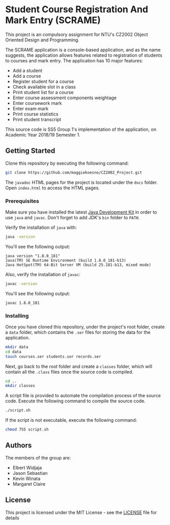 # Student Course Registration And Mark Entry (SCRAME)

This project is an compulsory assignment for NTU's CZ2002 Object Oriented Design and Programming.

The SCRAME application is a console-based application, and as the name suggests, the application allows features related to registration of students to courses and mark entry. The application has 10 major features:

* Add a student
* Add a course
* Register student for a course
* Check available slot in a class
* Print student list for a course
* Enter course assessment components weightage
* Enter coursework mark
* Enter exam mark
* Print course statistics
* Print student transcript

This source code is SS5 Group 1's implementation of the application, on Academic Year 2018/19 Semester 1.

## Getting Started

Clone this repository by executing the following command:

```bash
git clone https://github.com/maggiekoesno/CZ2002_Project.git
```

The `javadoc` HTML pages for the project is located under the `docs` folder. Open `index.html` to access the HTML pages.

### Prerequisites

Make sure you have installed the latest [Java Development Kit](https://www.oracle.com/technetwork/java/javase/downloads/jdk11-downloads-5066655.html) in order to use `java` and `javac`. Don't forget to add JDK's `bin` folder to `PATH`.

Verify the installation of `java` with:

```bash
java -version
```

You'll see the following output:

```
java version "1.8.0_181"
Java(TM) SE Runtime Environment (build 1.8.0_181-b13)
Java HotSpot(TM) 64-Bit Server VM (build 25.181-b13, mixed mode)
```

Also, verify the installation of `javac`:

```bash
javac -version
```

You'll see the following output:

```
javac 1.8.0_181
```

### Installing

Once you have cloned this repository, under the project's root folder, create a `data` folder, which contains the `.ser` files for storing the data for the application.

```bash
mkdir data
cd data
touch courses.ser students.ser records.ser
```

Next, go back to the root folder and create a `classes` folder, which will contain all the `.class` files once the source code is compiled.

```bash
cd ..
mkdir classes
```

A script file is provided to automate the compilation process of the source code. Execute the following command to compile the source code.

```bash
./script.sh
```

If the script is not executable, execute the following command:

```bash
chmod 755 script.sh
```

## Authors
The members of the group are:
* Elbert Widjaja
* Jason Sebastian
* Kevin Winata
* Margaret Claire

## License

This project is licensed under the MIT License - see the [LICENSE](LICENSE) file for details
